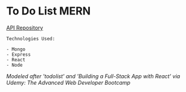 # To Do List MERN

[API Repository](https://github.com/cwithac/todo_api)

```
Technologies Used:

- Mongo
- Express
- React
- Node
```

_Modeled after 'todolist' and 'Building a Full-Stack App with React' via Udemy: The Advanced Web Developer Bootcamp_
